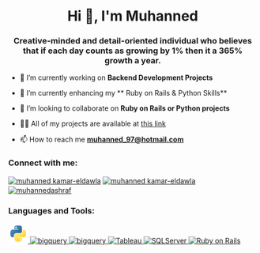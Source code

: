 <h1 align="center">Hi 👋, I'm Muhanned</h1>
<h3 align="center">Creative-minded and detail-oriented individual who believes that if each day counts as growing by 1% then it a 365% growth a year.</h3>

- 🔭 I’m currently working on **Backend Development Projects**

- 🌱 I’m currently enhancing my  ** Ruby on Rails & Python  Skills**

- 👯 I’m looking to collaborate on **Ruby on Rails or Python projects**

- 👨‍💻 All of my projects are available at [this link](https://www.muhanned-kamar.com/)

- 📫 How to reach me **muhanned_97@hotmail.com**

<h3 align="left">Connect with me:</h3>
<p align="left">
<a href="https://www.linkedin.com/in/muhanned-kamar-eldawla/" target="blank"><img align="center" src="https://raw.githubusercontent.com/rahuldkjain/github-profile-readme-generator/master/src/images/icons/Social/linked-in-alt.svg" alt="muhanned kamar-eldawla" height="30" width="40" /></a>
<a href="https://kaggle.com/muhannedkamareldawla" target="blank"><img align="center" src="https://raw.githubusercontent.com/rahuldkjain/github-profile-readme-generator/master/src/images/icons/Social/kaggle.svg" alt="muhanned kamar-eldawla" height="30" width="40" /></a>
<a href="https://instagram.com/muhannedashraf" target="blank"><img align="center" src="https://raw.githubusercontent.com/rahuldkjain/github-profile-readme-generator/master/src/images/icons/Social/instagram.svg" alt="muhannedashraf" height="30" width="40" /></a>
</p> 


<h3 align="left">Languages and Tools:</h3>

<p </a> 
  <a href="https://www.python.org" target="_blank" rel="noreferrer"><img src="https://raw.githubusercontent.com/devicons/devicon/master/icons/python/python-original.svg" alt="python" width="40" height="40"/> 
  </a> 
    <a href="https://console.cloud.google.com/bigquery" target="_blank" rel="noreferrer"> <img src="https://raw.githubusercontent.com/google/vscode-        bigquery/master/bigquery-icon.png" alt="bigquery" width="40" height="40"/> 
    <a href="https://console.cloud.google.com/bigquery" target="_blank" rel="noreferrer"> <img src="https://upload.wikimedia.org/wikipedia/commons/8/87/Sql_data_base_with_logo.png" alt="bigquery" width="40" height="40"/> 
    <a href="https://public.tableau.com/s/" target="_blank" rel="noreferrer"> <img src="https://user-images.githubusercontent.com/105308533/168493185-d70c051d-b927-44bf-8342-cab255a7e272.png" alt="Tableau" width="40" height="40"/>
    <a href="https://www.microsoft.com/en-us/sql-server/sql-server-2019" target="_blank" rel="noreferrer"> <img src="https://www.koskila.net/wp-content/uploads/2019/01/logo-microsoft-sql-server-595x3350.jpg?ezimgfmt=ng%3Awebp%2Fngcb36%2Frs%3Adevice%2Frscb36-2" alt="SQLServer" width="40" height="40"/> 
    <a href="https://rubyonrails.org/" target="_blank" rel="noreferrer"> <img src="https://www.edureka.co/blog/wp-content/uploads/2019/02/What-is-Ruby-on-Rails-1.png" alt="Ruby on Rails" width="40" height="40"/>
  </p>
 </a> 
 </p> 
 
  
